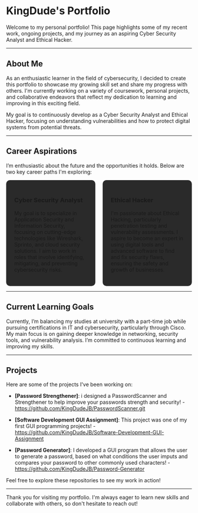 # KingDude's Portfolio

Welcome to my personal portfolio! This page highlights some of my recent work, ongoing projects, and my journey as an aspiring Cyber Security Analyst and Ethical Hacker.

---

## About Me

As an enthusiastic learner in the field of cybersecurity, I decided to create this portfolio to showcase my growing skill set and share my progress with others. I'm currently working on a variety of coursework, personal projects, and collaborative endeavors that reflect my dedication to learning and improving in this exciting field.

My goal is to continuously develop as a Cyber Security Analyst and Ethical Hacker, focusing on understanding vulnerabilities and how to protect digital systems from potential threats.

---

## Career Aspirations

I’m enthusiastic about the future and the opportunities it holds. Below are two key career paths I'm exploring:

<div style="display: flex; justify-content: space-between; gap: 20px;">
  <div style="flex: 1; border: 2px solid #2a2a2a; border-radius: 10px; padding: 20px; background-color: #2a2a2a;">
    <h3>Cyber Security Analyst</h3>
    <p>My goal is to specialize in Application Security and Information Security, focusing on cutting-edge technologies like Wireshark, Sprinto, and cloud security solutions. I aim to work in roles that involve identifying, mitigating, and preventing cybersecurity risks.</p>
  </div>
  
  <div style="flex: 1; border: 2px solid #2a2a2a; border-radius: 10px; padding: 20px; background-color: #2a2a2a;">
    <h3>Ethical Hacker</h3>
    <p>I'm passionate about Ethical Hacking, particularly penetration testing and vulnerability assessments. I aspire to become an expert in using digital tools and advanced software to find and fix security flaws, ensuring the safety and growth of businesses.</p>
  </div>
</div>

---

## Current Learning Goals

Currently, I’m balancing my studies at university with a part-time job while pursuing certifications in IT and cybersecurity, particularly through Cisco. My main focus is on gaining deeper knowledge in networking, security tools, and vulnerability analysis. I’m committed to continuous learning and improving my skills.

---

## Projects

Here are some of the projects I've been working on:

- **[Password Strengthener]**: i designed a PasswordScanner and Strengthener to help improve your passwords strength and security!
-https://github.com/KingDudeJB/PasswordScanner.git

- **[Software Development GUI Assignment]**: This project was one of my first GUI programming projects!
-https://github.com/KingDudeJB/Software-Development-GUI-Assignment

- **[Password Generator]**: I developed a GUI program that allows the user to generate a password, based on what conditions the user imputs and compares your password to other commonly used characters!
-https://github.com/KingDudeJB/Password-Generator

Feel free to explore these repositories to see my work in action!

---

Thank you for visiting my portfolio. I'm always eager to learn new skills and collaborate with others, so don't hesitate to reach out!

